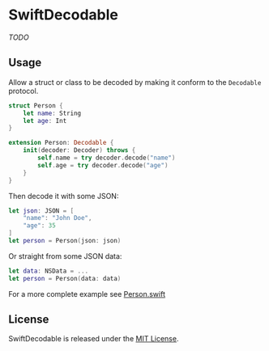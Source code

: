 # SwiftDecodable

_TODO_

## Usage

Allow a struct or class to be decoded by making it conform to the `Decodable` protocol.

```swift
struct Person {
    let name: String
    let age: Int
}

extension Person: Decodable {
    init(decoder: Decoder) throws {
        self.name = try decoder.decode("name")
        self.age = try decoder.decode("age")
    }
}
```

Then decode it with some JSON:

```swift
let json: JSON = [
    "name": "John Doe",
    "age": 35
]
let person = Person(json: json)
```

Or straight from some JSON data:

```swift
let data: NSData = ...
let person = Person(data: data)
```

For a more complete example see [Person.swift](Tests/Decodable/Person.swift)

## License

SwiftDecodable is released under the [MIT License](LICENSE).
